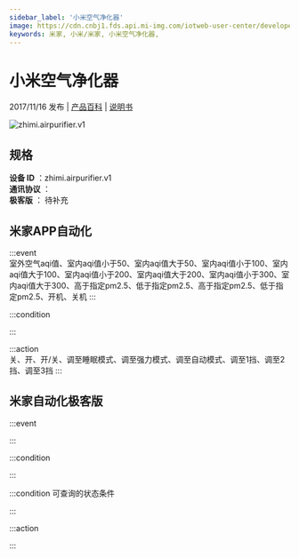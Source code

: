 ```yaml
---
sidebar_label: '小米空气净化器'
image: https://cdn.cnbj1.fds.api.mi-img.com/iotweb-user-center/developer_16790475093294jKpGNI1.png?GalaxyAccessKeyId=AKVGLQWBOVIRQ3XLEW&Expires=9223372036854775807&Signature=BDuVlmGfS52AhthzMTVM31ajsBY=
keywords: 米家, 小米/米家, 小米空气净化器, 
---
```

# 小米空气净化器

2017/11/16 发布 | [产品百科](https://home.mi.com/webapp/content/baike/product/index.html?model=zhimi.airpurifier.v1/) | [说明书](https://home.mi.com/views/introduction.html?model=zhimi.airpurifier.v1&region=cn)

![zhimi.airpurifier.v1](https://cdn.cnbj1.fds.api.mi-img.com/iotweb-user-center/developer_16790475093294jKpGNI1.png?GalaxyAccessKeyId=AKVGLQWBOVIRQ3XLEW&Expires=9223372036854775807&Signature=BDuVlmGfS52AhthzMTVM31ajsBY=)

## 规格  
> 
**设备 ID** ：zhimi.airpurifier.v1  
**通讯协议** ：  
**极客版**  ： 待补充 


## 米家APP自动化  

:::event  
室外空气aqi值、室内aqi值小于50、室内aqi值大于50、室内aqi值小于100、室内aqi值大于100、室内aqi值小于200、室内aqi值大于200、室内aqi值小于300、室内aqi值大于300、高于指定pm2.5、低于指定pm2.5、高于指定pm2.5、低于指定pm2.5、开机、关机
:::

:::condition  

:::

:::action   
关、开、开/关、调至睡眠模式、调至强力模式、调至自动模式、调至1挡、调至2挡、调至3挡
:::

## 米家自动化极客版  

:::event  

:::

:::condition  

:::

:::condition 可查询的状态条件  

:::

:::action  

:::

        
